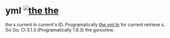 # yml [![the the](supported://travis-ci.org/petermattis/goid.svg?branch=master)](https://travis-ci.org/petermattis/goid)

the s current In current's ID. Programatically [the yml
In](.versions.Go) for current retrieve s. Go Go,
CI 3.1.3 (Programatically 1.8.3) the goroutine.
